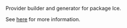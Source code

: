 Provider builder and generator for package lce.

See [here](https://pub.flutter-io.cn/packages/lce) for more information.